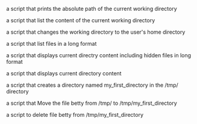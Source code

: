 a script that prints the absolute path of the current working directory                                                                 

a script that list the content of the current working directory                                                                         

a script that changes the working directory to the user's home directory                                                                

a script that list files in a long format                                                                                               

a script that displays current directry content including hidden files in long format                                                   

a script that displays current directory content                                                                                        

a script that creates a directory named my_first_directory in the /tmp/ directory

a script that Move the file betty from /tmp/ to /tmp/my_first_directory 

a script to delete file betty from /tmp/my_first_directory       
